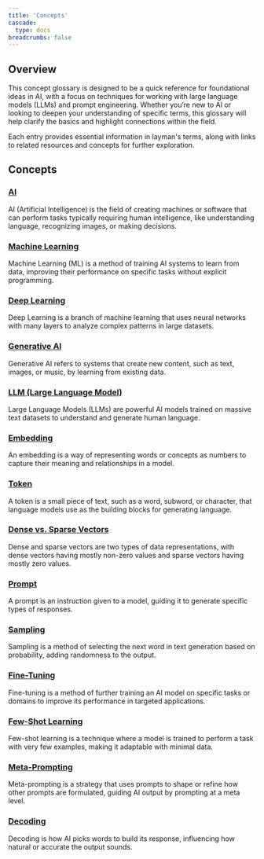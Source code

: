 ```yaml
---
title: 'Concepts'
cascade:
  type: docs
breadcrumbs: false
---
```


## Overview

This concept glossary is designed to be a quick reference for foundational ideas in AI, with a focus on techniques for working with large language models (LLMs) and prompt engineering. Whether you’re new to AI or looking to deepen your understanding of specific terms, this glossary will help clarify the basics and highlight connections within the field.

Each entry provides essential information in layman's terms, along with links to related resources and concepts for further exploration.

## Concepts

### [AI](ai)
AI (Artificial Intelligence) is the field of creating machines or software that can perform tasks typically requiring human intelligence, like understanding language, recognizing images, or making decisions.

### [Machine Learning](machine_learning)
Machine Learning (ML) is a method of training AI systems to learn from data, improving their performance on specific tasks without explicit programming.

### [Deep Learning](deep_learning)
Deep Learning is a branch of machine learning that uses neural networks with many layers to analyze complex patterns in large datasets.

### [Generative AI](generative_ai)
Generative AI refers to systems that create new content, such as text, images, or music, by learning from existing data.

### [LLM (Large Language Model)](llm_large_language_model)
Large Language Models (LLMs) are powerful AI models trained on massive text datasets to understand and generate human language.

### [Embedding](embedding)
An embedding is a way of representing words or concepts as numbers to capture their meaning and relationships in a model.

### [Token](token)
A token is a small piece of text, such as a word, subword, or character, that language models use as the building blocks for generating language.

### [Dense vs. Sparse Vectors](dense_vs_sparse_vectors)
Dense and sparse vectors are two types of data representations, with dense vectors having mostly non-zero values and sparse vectors having mostly zero values.

### [Prompt](prompt)
A prompt is an instruction given to a model, guiding it to generate specific types of responses.

### [Sampling](sampling)
Sampling is a method of selecting the next word in text generation based on probability, adding randomness to the output.

### [Fine-Tuning](fine-tuning)
Fine-tuning is a method of further training an AI model on specific tasks or domains to improve its performance in targeted applications.

### [Few-Shot Learning](few-shot_learning)
Few-shot learning is a technique where a model is trained to perform a task with very few examples, making it adaptable with minimal data.

### [Meta-Prompting](meta-prompting)
Meta-prompting is a strategy that uses prompts to shape or refine how other prompts are formulated, guiding AI output by prompting at a meta level.

### [Decoding](decoding)
Decoding is how AI picks words to build its response, influencing how natural or accurate the output sounds.